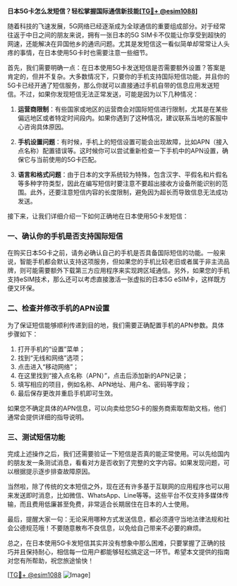 **日本5G卡怎么发短信？轻松掌握国际通信新技能[[TG💪+ @esim1088](https://t.me/s/esim1088)]**

随着科技的飞速发展，5G网络已经逐渐成为全球通信的重要组成部分。对于经常往返于中日之间的朋友来说，拥有一张日本的5G SIM卡不仅能让你享受到超快的网速，还能解决在异国他乡的通讯问题。尤其是发短信这一看似简单却常常让人头疼的事情，在日本使用5G卡时也需要注意一些细节。

首先，我们需要明确一点：在日本使用5G卡发送短信是否需要额外设置？答案是肯定的，但并不复杂。大多数情况下，只要你的手机支持国际短信功能，并且你的5G卡已经开通了短信服务，那么你就可以直接通过手机自带的信息应用发送短信。不过，如果你发现短信无法正常发送，可能是因为以下几种情况：

1. **运营商限制**：有些国家或地区的运营商会对国际短信进行限制，尤其是在某些偏远地区或者特定时间段内。如果你遇到了这种情况，建议联系当地的客服中心咨询具体原因。
   
2. **手机设置问题**：有时候，手机上的短信设置可能会出现故障，比如APN（接入点名称）配置错误等。这时候你可以尝试重新检查一下手机中的APN设置，确保它与当前使用的5G卡匹配。

3. **语言和格式问题**：由于日本的文字系统较为特殊，包含汉字、平假名和片假名等多种字符类型，因此在编写短信时要注意不要超出接收方设备所能识别的范围。此外，还要注意短信内容的长度限制，避免因为超长而导致信息无法成功发送。

接下来，让我们详细介绍一下如何正确地在日本使用5G卡发短信：

### 一、确认你的手机是否支持国际短信

在购买日本5G卡之前，请务必确认自己的手机是否具备国际短信的功能。一般来说，智能手机都会默认支持这项服务，但如果您的手机比较老旧或者属于非主流品牌，则可能需要额外下载第三方应用程序来实现跨区域通信。另外，如果您的手机支持eSIM技术，那么还可以考虑直接激活一张虚拟的日本5G eSIM卡，这样既方便又环保。

### 二、检查并修改手机的APN设置

为了保证短信能够顺利传递到目的地，我们需要正确配置手机的APN参数。具体步骤如下：

1. 打开手机的“设置”菜单；
2. 找到“无线和网络”选项；
3. 点击进入“移动网络”；
4. 在这里找到“接入点名称（APN）”，点击后添加新的APN记录；
5. 填写相应的项目，例如名称、APN地址、用户名、密码等字段；
6. 最后保存更改并重启手机即可生效。

如果您不确定具体的APN信息，可以向卖给您5G卡的服务商索取帮助文档，他们通常会提供详细的指导说明。

### 三、测试短信功能

完成上述操作之后，我们还需要验证一下短信是否真的能正常使用。可以先给国内的朋友发一条测试消息，看看对方是否收到了完整的文字内容。如果发现问题，可以根据提示逐步排查故障原因。

当然啦，除了传统的文本短信之外，现在还有许多基于互联网的应用程序也可以用来发送即时消息，比如微信、WhatsApp、Line等等。这些平台不仅支持多媒体传输，而且费用低廉甚至免费，非常适合长期居住在日本的人士使用。

最后，提醒大家一句：无论采用哪种方式发送信息，都必须遵守当地法律法规和社会公德规范哦！不要随意散布不良信息，以免给自己带来不必要的麻烦。

总之，在日本使用5G卡发短信其实并没有想象中那么困难，只要掌握了正确的技巧并且保持耐心，相信每一位用户都能够轻松搞定这一环节。希望本文提供的指南对您有所帮助，祝您旅途愉快！

[[TG💪+ @esim1088](https://t.me/s/esim1088) ![Image](https://i.postimg.cc/4NQfJmqS/Snipaste-2025-05-13-00-14-12.png)]